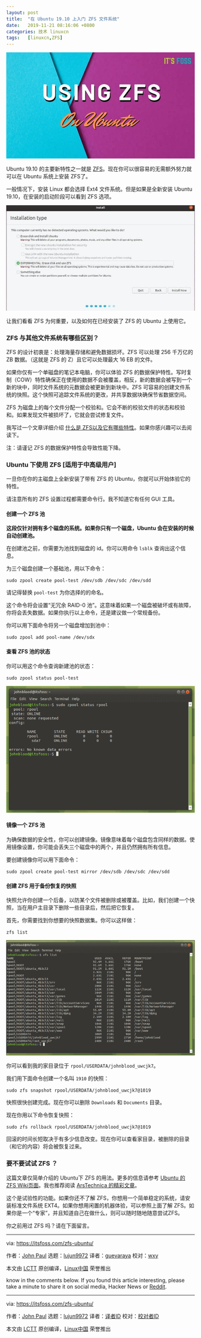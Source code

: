 ```yaml
---
layout: post
title:	"在 Ubuntu 19.10 上入门 ZFS 文件系统"
date:	2019-11-21 08:16:06 +0800 
categories:	技术 linuxcn 
tags:	[linuxcn,ZFS]
---
```



![](/Asserts/Images/album/201911/21/081609la0a7c7kpypppkt8.jpg)


Ubuntu 19.10 的主要新特性之一就是 [ZFS](/article-10034-1.html)。现在你可以很容易的无需额外努力就可以在 Ubuntu 系统上安装 ZFS了。


一般情况下，安装 Linux 都会选择 Ext4 文件系统。但是如果是全新安装 Ubuntu 19.10，在安装的启动阶段可以看到 ZFS 选项。


![你可以在安装 Ubuntu 19.10 的时候选择 ZFS](/Asserts/Images/album/201911/21/081613mzv9vj4a0v790ss0.jpg)


让我们看看 ZFS 为何重要，以及如何在已经安装了 ZFS 的 Ubuntu 上使用它。


### ZFS 与其他文件系统有哪些区别？


ZFS 的设计初衷是：处理海量存储和避免数据损坏。ZFS 可以处理 256 千万亿的 ZB 数据。（这就是 ZFS 的 Z）且它可以处理最大 16 EB 的文件。


如果你仅有一个单磁盘的笔记本电脑，你可以体验 ZFS 的数据保护特性。写时复制（COW）特性确保正在使用的数据不会被覆盖，相反，新的数据会被写到一个新的块中，同时文件系统的元数据会被更新到新块中。ZFS 可容易的创建文件系统的快照。这个快照可追踪文件系统的更改，并共享数据块确保节省数据空间。


ZFS 为磁盘上的每个文件分配一个校验和。它会不断的校验文件的状态和校验和。如果发现文件被损坏了，它就会尝试修复文件。


我写过一个文章详细介绍 [什么是 ZFS以及它有哪些特性](/article-10034-1.html)。如果你感兴趣可以去阅读下。


注：请谨记 ZFS 的数据保护特性会导致性能下降。


### Ubuntu 下使用 ZFS [适用于中高级用户]


一旦你在你的主磁盘上全新安装了带有 ZFS 的 Ubuntu，你就可以开始体验它的特性。


请注意所有的 ZFS 设置过程都需要命令行。我不知道它有任何 GUI 工具。


#### 创建一个 ZFS 池


**这段仅针对拥有多个磁盘的系统。如果你只有一个磁盘，Ubuntu 会在安装的时候自动创建池。**


在创建池之前，你需要为池找到磁盘的 id。你可以用命令 `lsblk` 查询出这个信息。


为三个磁盘创建一个基础池，用以下命令：



```
sudo zpool create pool-test /dev/sdb /dev/sdc /dev/sdd
```

请记得替换 `pool-test` 为你选择的的命名。


这个命令将会设置“无冗余 RAID-0 池”。这意味着如果一个磁盘被破坏或有故障，你将会丢失数据。如果你执行以上命令，还是建议做一个常规备份。


你可以用下面命令将另一个磁盘增加到池中：



```
sudo zpool add pool-name /dev/sdx
```

#### 查看 ZFS 池的状态


你可以用这个命令查询新建池的状态：



```
sudo zpool status pool-test
```

![Zpool 状态](/Asserts/Images/album/201911/21/081614bkaa04jjkjgsjxyj.png)


#### 镜像一个 ZFS 池


为确保数据的安全性，你可以创建镜像。镜像意味着每个磁盘包含同样的数据。使用镜像设置，你可能会丢失三个磁盘中的两个，并且仍然拥有所有信息。


要创建镜像你可以用下面命令：



```
sudo zpool create pool-test mirror /dev/sdb /dev/sdc /dev/sdd
```

#### 创建 ZFS 用于备份恢复的快照


快照允许你创建一个后备，以防某个文件被删除或被覆盖。比如，我们创建一个快照，当在用户主目录下删除一些目录后，然后把它恢复。


首先，你需要找到你想要的快照数据集。你可以这样做：



```
zfs list
```

![Zfs List](/Asserts/Images/album/201911/21/081616d4qfpf5l50fwal0a.png)


你可以看到我的家目录位于 `rpool/USERDATA/johnblood_uwcjk7`。


我们用下面命令创建一个名叫 `1910` 的快照：



```
sudo zfs snapshot rpool/USERDATA/johnblood_uwcjk7@1019
```

快照很快创建完成。现在你可以删除 `Downloads` 和 `Documents` 目录。


现在你用以下命令恢复快照：



```
sudo zfs rollback rpool/USERDATA/johnblood_uwcjk7@1019
```

回滚的时间长短取决于有多少信息改变。现在你可以查看家目录，被删除的目录（和它的内容）将会被恢复过来。


### 要不要试试 ZFS ？


这篇文章仅简单介绍的 Ubuntu下 ZFS 的用法。更多的信息请参考 [Ubuntu 的 ZFS Wiki页面](https://wiki.ubuntu.com/Kernel/Reference/ZFS)。我也推荐阅读 [ArsTechnica 的精彩文章](https://arstechnica.com/information-technology/2019/10/a-detailed-look-at-ubuntus-new-experimental-zfs-installer/)。


这个是试验性的功能。如果你还不了解 ZFS，你想用一个简单稳定的系统，请安装标准文件系统 EXT4。如果你想用闲置的机器体验，可以参照上面了解 ZFS。如果你是一个“专家”，并且知道自己在做什么，则可以随时随地随意尝试ZFS。


你之前用过 ZFS 吗？请在下面留言。




---


via: <https://itsfoss.com/zfs-ubuntu/>


作者：[John Paul](https://itsfoss.com/author/john/) 选题：[lujun9972](https://github.com/lujun9972) 译者：[guevaraya](https://github.com/guevaraya) 校对：[wxy](https://github.com/wxy)


本文由 [LCTT](https://github.com/LCTT/TranslateProject) 原创编译，[Linux中国](https://linux.cn/) 荣誉推出


know in the comments below. If you found this article interesting, please take a minute to share it on social media, Hacker News or [Reddit](https://reddit.com/r/linuxusersgroup).




---


via: <https://itsfoss.com/zfs-ubuntu/>


作者：[John Paul](https://itsfoss.com/author/john/) 选题：[lujun9972](https://github.com/lujun9972) 译者：[译者ID](https://github.com/%E8%AF%91%E8%80%85ID) 校对：[校对者ID](https://github.com/%E6%A0%A1%E5%AF%B9%E8%80%85ID)


本文由 [LCTT](https://github.com/LCTT/TranslateProject) 原创编译，[Linux中国](https://linux.cn/) 荣誉推出
